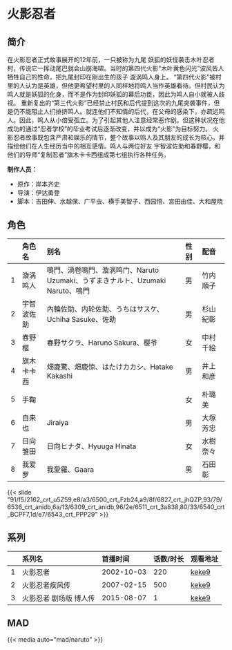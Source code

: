 # 火影忍者


## 简介

在火影忍者正式故事展开的12年前，一只被称为九尾 妖狐的妖怪袭击木叶忍者村，传说它一挥动尾巴就会山崩海啸。当时的第四代火影“木叶黄色闪光”波风皆人牺牲自己的性命，把九尾封印在刚出生的孩子 漩涡鸣人身上。
“第四代火影”被村里的人认为是英雄，但他更希望村里的人同样地将鸣人当作英雄看待。但村民认为鸣人就是妖狐的化身，而不是作为封印妖狐的幕后功臣，因此为鸣人自小就被人歧视。
重新复出的“第三代火影”已经禁止村民和后代提到这次的九尾突袭事件，但是仍不能阻止人们排挤鸣人。就连他们不知情的后代，在父母的感染下，亦疏远鸣人。因此，鸣人从小倍受孤立。为了引起其他人注意经常恶作剧。但这种状况在他成功的通过“忍者学校”的毕业考试后逐渐改变，并以成为“火影”为目标努力。
火影忍者故事既包含严肃和娱乐的情节，整个故事以鸣人及其朋友的成长为核心，并描绘他们在人生经历当中的相互感情。鸣人与两位好友 宇智波佐助和春野樱，和他们的导师“复制忍者”旗木卡卡西组成第七组执行各种任务。

**制作人员：**
- 原作：岸本齐史
- 导演：伊达勇登
- 脚本：吉田伸、水越保、广平虫、横手美智子、西园悟、宮田由佳、大和屋晓

## 角色

|     |   角色名   |   别名  | 性别 |  配音  |
|:--- |:------  |:----      |:---  |:--   |
| 1 | 漩涡鸣人 | 鳴門、渦卷鳴門、漩涡鸣门、Naruto Uzumaki、うずまきナルト、Uzumaki Naruto、鳴門 | 男 | 竹内順子 |
| 2 | 宇智波佐助 | 內輪佐助、内轮佐助、うちはサスケ、Uchiha Sasuke、佐助 | 男 | 杉山紀彰 |
| 3 | 春野樱 | 春野サクラ、Haruno Sakura、樱爷 | 女 | 中村千絵 |
| 4 | 旗木卡卡西 | 畑鹿驚、畑鹿惊、はたけカカシ、Hatake Kakashi | 男 | 井上和彦 |
| 5 | 手鞠 |  | 女 | 朴璐美 |
| 6 | 自来也 | Jiraiya | 男 | 大塚芳忠 |
| 7 | 日向雏田 | 日向ヒナタ、Hyuuga Hinata | 女 | 水樹奈々 |
| 8 | 我爱罗 | 我愛羅、Gaara | 男 | 石田彰 |

{{< slide "91/f5/2162_crt_u5Z59,e8/a3/6500_crt_Fzb24,a9/8f/6827_crt_jhQZP,93/79/6536_crt_anidb,6a/13/6309_crt_anidb,96/2e/6511_crt_3a838,80/33/6540_crt_BCPF7,1d/e7/6543_crt_PPP29" >}}

## 系列

|     | 系列名          | 首播时间       | 话数/时长 | 观看地址                                                    |
| :-- | :----------- | :--------- | :---- | :------------------------------------------------------ |
| 1   | 火影忍者         | 2002-10-03 | 220   | [keke9](https://www.keke9.app/play/26406-4-220036.html) |
| 2   | 火影忍者疾风传      | 2007-02-15 | 500   | [keke9](https://www.keke9.app/detail/58631.html)        |
| 3   | 火影忍者 剧场版 博人传 | 2015-08-07 | 1     | [keke9](https://www.keke9.app/play/59527-4-449702.html) |

## MAD

{{< media  auto="mad/naruto"  >}}
